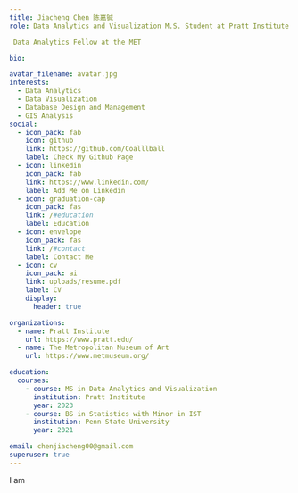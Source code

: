 ```yaml
---
title: Jiacheng Chen 陈嘉铖
role: Data Analytics and Visualization M.S. Student at Pratt Institute \

 Data Analytics Fellow at the MET

bio: 

avatar_filename: avatar.jpg
interests:
  - Data Analytics
  - Data Visualization
  - Database Design and Management
  - GIS Analysis
social:
  - icon_pack: fab
    icon: github
    link: https://github.com/Coalllball
    label: Check My Github Page
  - icon: linkedin
    icon_pack: fab
    link: https://www.linkedin.com/
    label: Add Me on Linkedin
  - icon: graduation-cap
    icon_pack: fas
    link: /#education
    label: Education
  - icon: envelope
    icon_pack: fas
    link: /#contact
    label: Contact Me
  - icon: cv
    icon_pack: ai
    link: uploads/resume.pdf
    label: CV
    display:
      header: true

organizations:
  - name: Pratt Institute
    url: https://www.pratt.edu/
  - name: The Metropolitan Museum of Art
    url: https://www.metmuseum.org/

education:
  courses:
    - course: MS in Data Analytics and Visualization
      institution: Pratt Institute
      year: 2023
    - course: BS in Statistics with Minor in IST
      institution: Penn State University
      year: 2021

email: chenjiacheng00@gmail.com
superuser: true
---
```

I am 